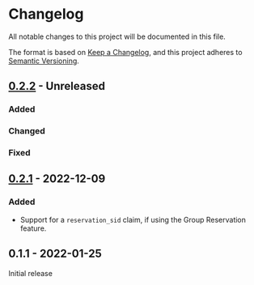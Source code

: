# Changelog

All notable changes to this project will be documented in this file.

The format is based on [Keep a Changelog](https://keepachangelog.com/en/1.0.0/), and this project adheres to [Semantic Versioning](https://semver.org/spec/v2.0.0.html).

## [0.2.2] - Unreleased

[0.2.2]: https://github.com/streem/streem-sdk-jvm/compare/v0.2.1...HEAD

### Added

### Changed

### Fixed


## [0.2.1] - 2022-12-09

[0.2.1]: https://github.com/streem/streem-sdk-jvm/compare/v0.1.1...v0.2.1

### Added

* Support for a `reservation_sid` claim, if using the Group Reservation feature. 


## 0.1.1 - 2022-01-25

Initial release

